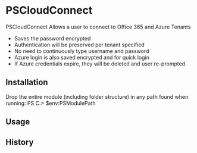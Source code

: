 # PSCloudConnect

PSCloudConnect Allows a user to connect to Office 365 and Azure Tenants

* Saves the password encrypted  
* Authentication will be preserved per tenant specified
* No need to continuously type username and password
* Azure login is also saved encrypted and for quick login
* If Azure credentials expire, they will be deleted and user re-prompted.

## Installation

Drop the entire module (including folder structure) in any path found when running: PS C:\> $env:PSModulePath

## Usage


## History

